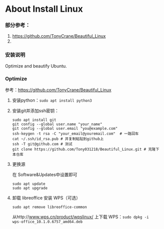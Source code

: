 # About Install Linux

### 部分参考：

1. https://github.com/TonyCrane/Beautiful_Linux
2. 



### 安装说明



Optimize and beautify Ubuntu. 

### Optimize

参考：https://github.com/TonyCrane/Beautiful_Linux

1. 安装python：```sudo apt install python3```

2. 安装git并添加ssh密钥：

   ```shell
   sudo apt install git
   git config --global user.name "your_name"
   git config --global user.email "you@example.com"
   ssh-keygen -t rsa -C "your_email@youremail.com"  # 一路回车
   cat ~/.ssh/id_rsa.pub # 并复制粘贴到github上
   ssh -T git@github.com # 测试
   git clone https://github.com/Tony031218/Beautiful_Linux.git # 克隆下本仓库
   ```

3. 更换源 

   在 Software&Updates中设置即可

   ```shell
   sudo apt update
   sudo apt upgrade
   ```

4. 卸载 libreoffice 安装 WPS（可选）

   ``` sudo apt remove libreoffice-common ```

   从http://www.wps.cn/product/wpslinux/ 上下载 WPS：``` sudo dpkg -i wps-office_10.1.0.6757_amd64.deb ```








